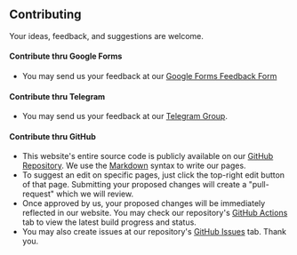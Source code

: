 ## Contributing

Your ideas, feedback, and suggestions are welcome.

#### Contribute thru Google Forms

- You may send us your feedback at our [Google Forms Feedback Form](https://forms.gle/71aUtiiSEHkUywwH9)

#### Contribute thru Telegram

- You may send us your feedback at our [Telegram Group](https://t.me/ventureindexco).

#### Contribute thru GitHub

- This website's entire source code is publicly available on our [GitHub Repository](https://github.com/ventureindexco/web). We use the [Markdown](https://commonmark.org/help/) syntax to write our pages.
- To suggest an edit on specific pages, just click the top-right edit button of that page. Submitting your proposed changes will create a "pull-request" which we will review.
- Once approved by us, your proposed changes will be immediately reflected in our website. You may check our repository's [GitHub Actions](https://github.com/ventureindexco/web/actions) tab to view the latest build progress and status.
- You may also create issues at our repository's [GitHub Issues](https://github.com/ventureindexco/web/issues) tab. Thank you.